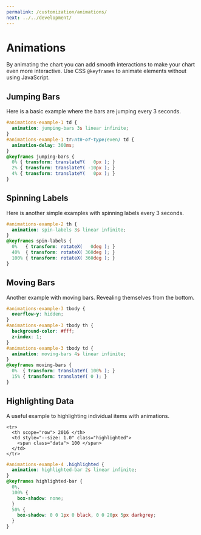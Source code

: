 ```yaml
---
permalink: /customization/animations/
next: ../../development/
---
```


# Animations

By animating the chart you can add smooth interactions to make your chart even more interactive. Use CSS `@keyframes` to animate elements without using JavaScript.

## Jumping Bars

Here is a basic example where the bars are jumping every 3 seconds.

```css
#animations-example-1 td {
  animation: jumping-bars 3s linear infinite;
}
#animations-example-1 tr:nth-of-type(even) td {
  animation-delay: 300ms;
}
@keyframes jumping-bars {
  0% { transform: translateY(   0px ); }
  2% { transform: translateY( -10px ); }
  4% { transform: translateY(   0px ); }
}
```

<code-example code-example-id="animations-example-1">
<template v-slot:css-code>
#animations-example-1 {
  height: 200px;
  max-width: 300px;
  margin: 0 auto;
}
#animations-example-1 td {
  animation: jumping-bars 3s linear infinite;
  animation-delay: 0;
}
#animations-example-1 tr:nth-of-type(even) td {
  animation-delay: 300ms;
}
@keyframes jumping-bars {
  0% { transform: translateY(   0px ); }
  2% { transform: translateY( -10px ); }
  4% { transform: translateY(   0px ); }
}
</template>
<template v-slot:html-code>
<table class="charts-css column hide-data show-labels show-primary-axis data-spacing-6" id="animations-example-1">

  <caption> Animation Example #1 </caption>

  <thead>
    <tr>
      <th scope="col"> Year </th>
      <th scope="col"> Progress </th>
    </tr>
  </thead>

  <tbody>
    <tr>
      <th scope="row"> 2016 </th>
      <td style="--size: 0.2"> <span class="data"> 20 </span> </td>
    </tr>
    <tr>
      <th scope="row"> 2017 </th>
      <td style="--size: 0.4"> <span class="data"> 40 </span> </td>
    </tr>
    <tr>
      <th scope="row"> 2018 </th>
      <td style="--size: 0.6"> <span class="data"> 60 </span> </td>
    </tr>
    <tr>
      <th scope="row"> 2019 </th>
      <td style="--size: 0.8"> <span class="data"> 80 </span> </td>
    </tr>
    <tr>
      <th scope="row"> 2020 </th>
      <td style="--size: 1.0"> <span class="data"> 100 </span> </td>
    </tr>
  </tbody>

</table>
</template>
</code-example>

## Spinning Labels

Here is another simple examples with spinning labels every 3 seconds.

```css
#animations-example-2 th {
  animation: spin-labels 3s linear infinite;
}
@keyframes spin-labels {
  0%   { transform: rotateX(   0deg ); }
  40%  { transform: rotateX( 360deg ); }
  100% { transform: rotateX( 360deg ); }
}
```

<code-example code-example-id="animations-example-2">
<template v-slot:css-code>
#animations-example-2 {
  --labels-size: 160px;
  height: 250px;
  max-width: 500px;
  margin: 0 auto;
}
#animations-example-2 td {
  line-height: 1.5;
}
#animations-example-2 th {
  animation: spin-labels 3s linear infinite;
}
@keyframes spin-labels {
  0%   { transform: rotateX(   0deg ); }
  40%  { transform: rotateX( 360deg ); }
  100% { transform: rotateX( 360deg ); }
}
</template>
<template v-slot:html-code>
<table class="charts-css bar hide-data show-labels data-spacing-5 show-primary-axis show-data-axes" id="animations-example-2">

  <caption> Animation Example #2 - The Richest People In America (Forbes 1918) </caption>

  <thead>
    <tr>
      <th scope="col"> Country </th>
      <th scope="col"> Gold </th>
      <th scope="col"> Silver </th>
      <th scope="col"> Silver </th>
    </tr>
  </thead>

  <tbody>
    <tr>
      <th scope="row"> John D. Rockefeller </th>
      <td style="--size: calc( 1200 / 1200 );"> <span class="data"> 1,200 </span> </td>
    </tr>
    <tr>
      <th scope="row"> Henry Clay Frick </th>
      <td style="--size: calc( 225 / 1200 );"> <span class="data"> 225 </span> </td>
    </tr>
    <tr>
      <th scope="row"> Andrew Carnegie </th>
      <td style="--size: calc( 200 / 1200 );"> <span class="data"> 200 </span> </td>
    </tr>
    <tr>
      <th scope="row"> George Fisher Baker </th>
      <td style="--size: calc( 150 / 1200 );"> <span class="data"> 150 </span> </td>
    </tr>
    <tr>
      <th scope="row"> William Rockefeller </th>
      <td style="--size: calc( 150 / 1200 );"> <span class="data"> 150 </span> </td>
    </tr>
  </tbody>

</table>
</template>
</code-example>

## Moving Bars

Another example with moving bars. Revealing themselves from the bottom.

```css
#animations-example-3 tbody {
  overflow-y: hidden;
}
#animations-example-3 tbody th {
  background-color: #fff;
  z-index: 1;
}
#animations-example-3 tbody td {
  animation: moving-bars 4s linear infinite;
}
@keyframes moving-bars {
  0%  { transform: translateY( 100% ); }
  15% { transform: translateY( 0 ); }
}
```

<code-example code-example-id="animations-example-3">
<template v-slot:css-code>
#animations-example-3 {
  height: 200px;
  max-width: 300px;
  margin: 0 auto;
}
#animations-example-3 tbody {
  overflow-y: hidden;
}
#animations-example-3 tbody th {
  background-color: #fff;
  z-index: 1;
}
#animations-example-3 tbody td {
  animation: moving-bars 4s linear infinite;
}
@keyframes moving-bars {
  0%  { transform: translateY( 100% ); }
  15% { transform: translateY( 0 ); }
}
</template>
<template v-slot:html-code>
<table class="charts-css column hide-data data-spacing-5 show-data-axes" id="animations-example-3">

  <caption> Animation Example #3 </caption>

  <thead>
    <tr>
      <th scope="col"> Year </th>
      <th scope="col"> Progress </th>
    </tr>
  </thead>

  <tbody>
    <tr>
      <th scope="row"> 2016 </th>
      <td style="--size: 1.0"> <span class="data"> 100 </span> </td>
    </tr>
    <tr>
      <th scope="row"> 2017 </th>
      <td style="--size: 0.8"> <span class="data"> 80 </span> </td>
    </tr>
    <tr>
      <th scope="row"> 2018 </th>
      <td style="--size: 0.6"> <span class="data"> 60 </span> </td>
    </tr>
    <tr>
      <th scope="row"> 2019 </th>
      <td style="--size: 0.4"> <span class="data"> 40 </span> </td>
    </tr>
    <tr>
      <th scope="row"> 2020 </th>
      <td style="--size: 0.2"> <span class="data"> 20 </span> </td>
    </tr>
  </tbody>

</table>
</template>
</code-example>

## Highlighting Data

A useful example to highlighting individual items with animations.

```html{3}
<tr>
  <th scope="row"> 2016 </th>
  <td style="--size: 1.0" class="highlighted">
    <span class="data"> 100 </span>
  </td>
</tr>
```

```css
#animations-example-4 .highlighted {
  animation: highlighted-bar 2s linear infinite;
}
@keyframes highlighted-bar {
  0%,
  100% {
    box-shadow: none;
  }
  50% {
    box-shadow: 0 0 1px 0 black, 0 0 20px 5px darkgrey;
  }
}
```

<code-example code-example-id="animations-example-4">
<template v-slot:css-code>
#animations-example-4 {
  height: 200px;
  max-width: 350px;
  margin: 0 auto;
}
#animations-example-4 .highlighted {
  animation: highlighted-bar 2s linear infinite;
}
@keyframes highlighted-bar {
  0%,
  100% {
    box-shadow: none;
  }
  50% {
    box-shadow: 0 0 1px 0 black, 0 0 20px 5px darkgrey;
  }
}
</template>
<template v-slot:html-code>
<table class="charts-css column show-labels data-spacing-15 show-primary-axis show-data-axes" id="animations-example-4">

  <caption> Animation Example #4 </caption>

  <thead>
    <tr>
      <th scope="col"> Year </th>
      <th scope="col"> Progress </th>
    </tr>
  </thead>

  <tbody>
    <tr>
      <th scope="row"> 2016 </th>
      <td style="--size: 0.2"> <span class="data"> 20 </span> </td>
    </tr>
    <tr>
      <th scope="row"> 2017 </th>
      <td style="--size: 0.4"> <span class="data"> 40 </span> </td>
    </tr>
    <tr>
      <th scope="row"> 2018 </th>
      <td style="--size: 1.0" class="highlighted"> <span class="data"> 100 </span> </td>
    </tr>
    <tr>
      <th scope="row"> 2019 </th>
      <td style="--size: 0.5"> <span class="data"> 50 </span> </td>
    </tr>
    <tr>
      <th scope="row"> 2020 </th>
      <td style="--size: 0.3"> <span class="data"> 30 </span> </td>
    </tr>
  </tbody>

</table>
</template>
</code-example>
